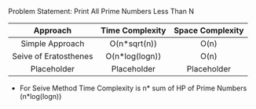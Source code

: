 Problem Statement: Print All Prime Numbers Less Than N

| Approach | Time Complexity | Space Complexity|
| :---:         |     :---:      |         :---: |
| Simple Approach | O(n*sqrt(n))   |  O(n) |
| Seive of Eratosthenes  | O(n*log(logn))  |   O(n)    |
| Placeholder  | Placeholder     | Placeholder  |

* For Seive Method Time Complexity is n* sum of HP of Prime Numbers (n*log(logn))